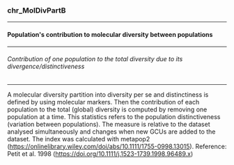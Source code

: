 ### chr_MolDivPartB



------
#### Population's contribution to molecular diversity between populations



------
###### Contribution of one population to the total diversity due to its divergence/distinctiveness



------
A molecular diversity partition into diversity per se and distinctiness is defined by using molecular markers. Then the contribution of each population to the total (global) diversity is computed by removing one population at a time. This statistics refers to the population distinctiveness (variation between populations). The measure is relative to the dataset analysed simultaneously and changes when new GCUs are added to the dataset. The index was calculated with metapop2 (https://onlinelibrary.wiley.com/doi/abs/10.1111/1755-0998.13015). Reference: Petit et al. 1998 (https://doi.org/10.1111/j.1523-1739.1998.96489.x)